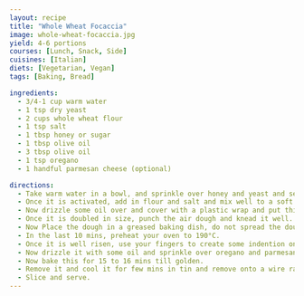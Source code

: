 ```yaml
---
layout: recipe
title: "Whole Wheat Focaccia"
image: whole-wheat-focaccia.jpg
yield: 4-6 portions
courses: [Lunch, Snack, Side]
cuisines: [Italian]
diets: [Vegetarian, Vegan]
tags: [Baking, Bread]

ingredients:
  - 3/4-1 cup warm water
  - 1 tsp dry yeast
  - 2 cups whole wheat flour
  - 1 tsp salt
  - 1 tbsp honey or sugar
  - 1 tbsp olive oil
  - 3 tbsp olive oil
  - 1 tsp oregano
  - 1 handful parmesan cheese (optional)

directions:
  - Take warm water in a bowl, and sprinkle over honey and yeast and set aside for 5 mins.
  - Once it is activated, add in flour and salt and mix well to a soft dough.
  - Now drizzle some oil over and cover with a plastic wrap and put this somewhere warm till the dough is doubled in size.
  - Once it is doubled in size, punch the air dough and knead it well.
  - Now Place the dough in a greased baking dish, do not spread the dough. set this aside for few hours, in which time the dough will spread on its own.
  - In the last 10 mins, preheat your oven to 190°C.
  - Once it is well risen, use your fingers to create some indention on the dough.
  - Now drizzle it with some oil and sprinkle over oregano and parmesan cheese.
  - Now bake this for 15 to 16 mins till golden.
  - Remove it and cool it for few mins in tin and remove onto a wire rack and cool down.
  - Slice and serve.
---
```

